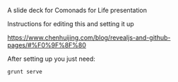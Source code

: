 A slide deck for Comonads for Life presentation

Instructions for editing this and setting it up

https://www.chenhuijing.com/blog/revealjs-and-github-pages/#%F0%9F%8F%80

After setting up you just need:

`grunt serve`
